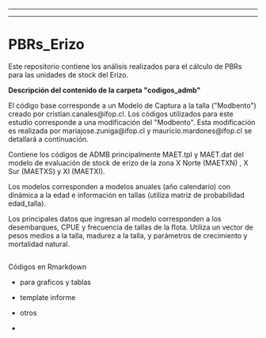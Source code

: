 ------------------------------------------------------------------------

------------------------------------------------------------------------

# PBRs\_Erizo

Este repositorio contiene los análisis realizados para el cálculo de PBRs para las unidades de stock del Erizo.

**Descripción del contenido de la carpeta "codigos\_admb"**

El código base corresponde a un Modelo de Captura a la talla ("Modbento") creado por cristian.canales\@ifop.cl. Los códigos utilizados para este estudio corresponde a una modificación del "Modbento". Esta modificación es realizada por mariajose.zuniga\@ifop.cl y mauricio.mardones\@ifop.cl se detallará a continuación.

Contiene los códigos de ADMB principalmente MAET.tpl y MAET.dat del modelo de evaluación de stock de erizo de la zona X Norte (MAETXN) , X Sur (MAETXS) y XI (MAETXI).

Los modelos corresponden a modelos anuales (año calendario) con dinámica a la edad e información en tallas (utiliza matriz de probabilidad edad\_talla).

Los principales datos que ingresan al modelo corresponden a los desembarques, CPUE y frecuencia de tallas de la flota. Utiliza un vector de pesos medios a la talla, madurez a la talla, y parámetros de crecimiento y mortalidad natural.

## 

Códigos en Rmarkdown

-   para graficos y tablas

-   template informe

-   otros

-   
